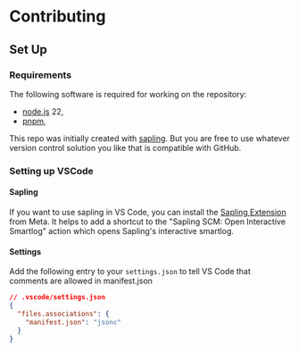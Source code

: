 # Contributing

## Set Up

### Requirements

The following software is required for working on the repository:

- [node.js](https://nodejs.org/) 22,
- [pnpm](https://pnpm.io/),

This repo was initially created with [sapling](https://git-scm.com/). But you are free to use whatever version control solution you like that is compatible with GitHub.

### Setting up VSCode

#### Sapling

If you want to use sapling in VS Code, you can install the [Sapling Extension](https://marketplace.visualstudio.com/items?itemName=meta.sapling-scm) from Meta.
It helps to add a shortcut to the "Sapling SCM: Open Interactive Smartlog" action which opens Sapling's interactive smartlog.

#### Settings

Add the following entry to your `settings.json` to tell VS Code that comments are allowed in manifest.json

```json
// .vscode/settings.json
{
  "files.associations": {
    "manifest.json": "jsonc"
  }
}
```
